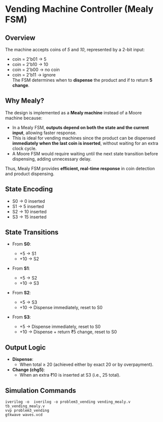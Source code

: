 # Vending Machine Controller (Mealy FSM)

##  Overview 
The machine accepts coins of *5* and *10*, represented by a 2-bit input:

- coin = 2'b01 → 5  
- coin = 2'b10 → 10  
- coin = 2'b00 → no coin  
- coin = 2'b11 → ignore  
 The FSM determines when to **dispense** the product and if to return **5 change**.

## Why Mealy?
The design is implemented as a **Mealy machine** instead of a Moore machine because:

- In a Mealy FSM, **outputs depend on both the state and the current input**, allowing faster response.  
- This is ideal for vending machines since the product can be dispensed **immediately when the last coin is inserted**, without waiting for an extra clock cycle.  
- A Moore FSM would require waiting until the next state transition before dispensing, adding unnecessary delay.  

Thus, Mealy FSM provides **efficient, real-time response** in coin detection and product dispensing.

##  State Encoding
- S0 → 0 inserted  
- S1 → 5 inserted  
- S2 → 10 inserted  
- S3 → 15 inserted
  
## State Transitions
- From **S0**:  
  - +5 → S1  
  - +10 → S2  

- From **S1**:  
  - +5 → S2  
  - +10 → S3  

- From **S2**:  
  - +5 → S3  
  - +10 → Dispense immediately, reset to S0  

- From **S3**:  
  - +5 → Dispense immediately, reset to S0  
  - +10 → Dispense + return ₹5 change, reset to S0  

##  Output Logic
- **Dispense**:
  - When total ≥ 20 (achieved either by exact 20 or by overpayment).  
- **Change (chg5)**:
  - When an extra ₹10 is inserted at S3 (i.e., 25 total).  

## Simulation Commands
```
iverilog -o  iverilog -o problem3_vending vending_mealy.v tb_vending_mealy.v
vvp problem3_vending
gtkwave waves.vcd
